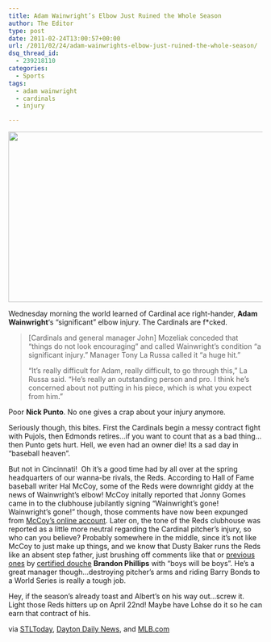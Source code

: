 ```yaml
---
title: Adam Wainwright’s Elbow Just Ruined the Whole Season
author: The Editor
type: post
date: 2011-02-24T13:00:57+00:00
url: /2011/02/24/adam-wainwrights-elbow-just-ruined-the-whole-season/
dsq_thread_id:
  - 239218110
categories:
  - Sports
tags:
  - adam wainwright
  - cardinals
  - injury

---
```

[<img class="aligncenter size-full wp-image-9064" title="adam_wainwright_broken" src="http://media.punchingkitty.com/wordpress/2011/02/adam_wainwright_broken.jpg" alt="" width="600" height="338" />][1]

Wednesday morning the world learned of Cardinal ace right-hander, **Adam Wainwright**&#8216;s &#8220;significant&#8221; elbow injury. The Cardinals are f*cked.

> [Cardinals and general manager John] Mozeliak conceded that &#8220;things do not look encouraging&#8221; and called Wainwright&#8217;s condition &#8220;a significant injury.&#8221; Manager Tony La Russa called it &#8220;a huge hit.&#8221;
> 
> &#8220;It&#8217;s really difficult for Adam, really difficult, to go through this,&#8221; La Russa said. &#8220;He&#8217;s really an outstanding person and pro. I think he&#8217;s concerned about not putting in his piece, which is what you expect from him.&#8221;

Poor **Nick Punto**. No one gives a crap about your injury anymore.

Seriously though, this bites. First the Cardinals begin a messy contract fight with Pujols, then Edmonds retires&#8230;if you want to count that as a bad thing&#8230;then Punto gets hurt. Hell, we even had an owner die! Its a sad day in &#8220;baseball heaven&#8221;.

But not in Cincinnati!  Oh it&#8217;s a good time had by all over at the spring headquarters of our wanna-be rivals, the Reds. According to Hall of Fame baseball writer Hal McCoy, some of the Reds were downright giddy at the news of Wainwright&#8217;s elbow! McCoy initally reported that Jonny Gomes came in to the clubhouse jubilantly signing &#8220;Wainwright&#8217;s gone! Wainwright&#8217;s gone!&#8221; though, those comments have now been expunged from <a href="http://www.daytondailynews.com/blogs/content/shared-gen/blogs/dayton/cincinnatireds/entries/2011/02/23/reds_on_alert_over_loss_of_wai.html?cxtype=feedbot" target="_blank">McCoy&#8217;s online account</a>. Later on, the tone of the Reds clubhouse was reported as a little more neutral regarding the Cardinal pitcher&#8217;s injury, so who can you believe? Probably somewhere in the middle, since it&#8217;s not like McCoy to just make up things, and we know that Dusty Baker runs the Reds like an absent step father, just brushing off comments like that or <a href="http://punchingkitty.com/2010/08/10/brandon-phillips-calls-cardinals-little-bitches/" target="_blank">previous ones</a> by <a href="http://punchingkitty.com/2010/08/11/whos-a-little-bitch-now-asshole-7-notes-for-the-brandon-phillips-hangover/" target="_blank">certified douche</a> **Brandon Phillips** with &#8220;boys will be boys&#8221;. He&#8217;s a great manager though&#8230;destroying pitcher&#8217;s arms and riding Barry Bonds to a World Series is really a tough job.

Hey, if the season&#8217;s already toast and Albert&#8217;s on his way out&#8230;screw it. Light those Reds hitters up on April 22nd! Maybe have Lohse do it so he can earn that contract of his.

via <a href="http://www.stltoday.com/sports/baseball/professional/article_277f6e92-3fa0-11e0-9f6f-00127992bc8b.html" target="_blank">STLToday</a>, <a href="http://www.daytondailynews.com/blogs/content/shared-gen/blogs/dayton/cincinnatireds/entries/2011/02/23/reds_on_alert_over_loss_of_wai.html?cxtype=feedbot" target="_blank">Dayton Daily News</a>, and <a href="http://marksheldon.mlblogs.com/archives/2011/02/news_spreads_quickly.html" target="_blank">MLB.com</a>

&nbsp;

 [1]: http://media.punchingkitty.com/wordpress/2011/02/adam_wainwright_broken.jpg